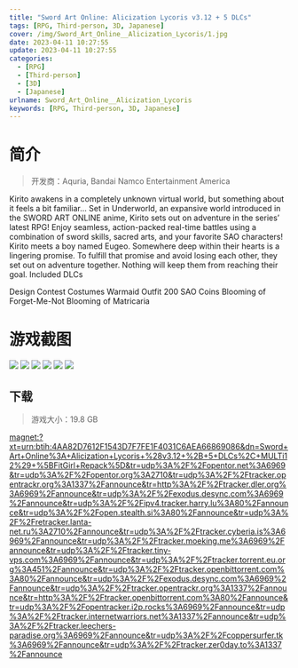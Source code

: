 ```yaml
---
title: "Sword Art Online: Alicization Lycoris v3.12 + 5 DLCs"
tags: [RPG, Third-person, 3D, Japanese]
cover: /img/Sword_Art_Online__Alicization_Lycoris/1.jpg
date: 2023-04-11 10:27:55
update: 2023-04-11 10:27:55
categories: 
  - [RPG]
  - [Third-person]
  - [3D]
  - [Japanese]
urlname: Sword_Art_Online__Alicization_Lycoris
keywords: [RPG, Third-person, 3D, Japanese]
---
```

# 简介

> 开发商：Aquria, Bandai Namco Entertainment America

Kirito awakens in a completely unknown virtual world, but something about it feels a bit familiar…
Set in Underworld, an expansive world introduced in the SWORD ART ONLINE anime, Kirito sets out on adventure in the series’ latest RPG!
Enjoy seamless, action-packed real-time battles using a combination of sword skills, sacred arts, and your favorite SAO characters!
Kirito meets a boy named Eugeo. Somewhere deep within their hearts is a lingering promise. To fulfill that promise and avoid losing each other, they set out on adventure together. Nothing will keep them from reaching their goal.
Included DLCs

Design Contest Costumes
Warmaid Outfit
200 SAO Coins
Blooming of Forget-Me-Not
Blooming of Matricaria

# 游戏截图

![](/img/Sword_Art_Online__Alicization_Lycoris/2.jpg)
![](/img/Sword_Art_Online__Alicization_Lycoris/3.jpg)
![](/img/Sword_Art_Online__Alicization_Lycoris/4.jpg)
![](/img/Sword_Art_Online__Alicization_Lycoris/5.jpg)
![](/img/Sword_Art_Online__Alicization_Lycoris/6.jpg)
![](/img/Sword_Art_Online__Alicization_Lycoris/7.jpg)


## 下载

> 游戏大小：19.8 GB

[magnet:?xt=urn:btih:4AA82D7612F1543D7F7FE1F4031C6AEA66869086&amp;dn=Sword+Art+Online%3A+Alicization+Lycoris+%28v3.12+%2B+5+DLCs%2C+MULTi12%29+%5BFitGirl+Repack%5D&amp;tr=udp%3A%2F%2Fopentor.net%3A6969&amp;tr=udp%3A%2F%2Fopentor.org%3A2710&amp;tr=udp%3A%2F%2Ftracker.opentrackr.org%3A1337%2Fannounce&amp;tr=http%3A%2F%2Ftracker.dler.org%3A6969%2Fannounce&amp;tr=udp%3A%2F%2Fexodus.desync.com%3A6969%2Fannounce&amp;tr=udp%3A%2F%2Fipv4.tracker.harry.lu%3A80%2Fannounce&amp;tr=udp%3A%2F%2Fopen.stealth.si%3A80%2Fannounce&amp;tr=udp%3A%2F%2Fretracker.lanta-net.ru%3A2710%2Fannounce&amp;tr=udp%3A%2F%2Ftracker.cyberia.is%3A6969%2Fannounce&amp;tr=udp%3A%2F%2Ftracker.moeking.me%3A6969%2Fannounce&amp;tr=udp%3A%2F%2Ftracker.tiny-vps.com%3A6969%2Fannounce&amp;tr=udp%3A%2F%2Ftracker.torrent.eu.org%3A451%2Fannounce&amp;tr=udp%3A%2F%2Ftracker.openbittorrent.com%3A80%2Fannounce&amp;tr=udp%3A%2F%2Fexodus.desync.com%3A6969%2Fannounce&amp;tr=udp%3A%2F%2Ftracker.opentrackr.org%3A1337%2Fannounce&amp;tr=http%3A%2F%2Ftracker.openbittorrent.com%3A80%2Fannounce&amp;tr=udp%3A%2F%2Fopentracker.i2p.rocks%3A6969%2Fannounce&amp;tr=udp%3A%2F%2Ftracker.internetwarriors.net%3A1337%2Fannounce&amp;tr=udp%3A%2F%2Ftracker.leechers-paradise.org%3A6969%2Fannounce&amp;tr=udp%3A%2F%2Fcoppersurfer.tk%3A6969%2Fannounce&amp;tr=udp%3A%2F%2Ftracker.zer0day.to%3A1337%2Fannounce](magnet:?xt=urn:btih:4AA82D7612F1543D7F7FE1F4031C6AEA66869086&amp;dn=Sword+Art+Online%3A+Alicization+Lycoris+%28v3.12+%2B+5+DLCs%2C+MULTi12%29+%5BFitGirl+Repack%5D&amp;tr=udp%3A%2F%2Fopentor.net%3A6969&amp;tr=udp%3A%2F%2Fopentor.org%3A2710&amp;tr=udp%3A%2F%2Ftracker.opentrackr.org%3A1337%2Fannounce&amp;tr=http%3A%2F%2Ftracker.dler.org%3A6969%2Fannounce&amp;tr=udp%3A%2F%2Fexodus.desync.com%3A6969%2Fannounce&amp;tr=udp%3A%2F%2Fipv4.tracker.harry.lu%3A80%2Fannounce&amp;tr=udp%3A%2F%2Fopen.stealth.si%3A80%2Fannounce&amp;tr=udp%3A%2F%2Fretracker.lanta-net.ru%3A2710%2Fannounce&amp;tr=udp%3A%2F%2Ftracker.cyberia.is%3A6969%2Fannounce&amp;tr=udp%3A%2F%2Ftracker.moeking.me%3A6969%2Fannounce&amp;tr=udp%3A%2F%2Ftracker.tiny-vps.com%3A6969%2Fannounce&amp;tr=udp%3A%2F%2Ftracker.torrent.eu.org%3A451%2Fannounce&amp;tr=udp%3A%2F%2Ftracker.openbittorrent.com%3A80%2Fannounce&amp;tr=udp%3A%2F%2Fexodus.desync.com%3A6969%2Fannounce&amp;tr=udp%3A%2F%2Ftracker.opentrackr.org%3A1337%2Fannounce&amp;tr=http%3A%2F%2Ftracker.openbittorrent.com%3A80%2Fannounce&amp;tr=udp%3A%2F%2Fopentracker.i2p.rocks%3A6969%2Fannounce&amp;tr=udp%3A%2F%2Ftracker.internetwarriors.net%3A1337%2Fannounce&amp;tr=udp%3A%2F%2Ftracker.leechers-paradise.org%3A6969%2Fannounce&amp;tr=udp%3A%2F%2Fcoppersurfer.tk%3A6969%2Fannounce&amp;tr=udp%3A%2F%2Ftracker.zer0day.to%3A1337%2Fannounce)